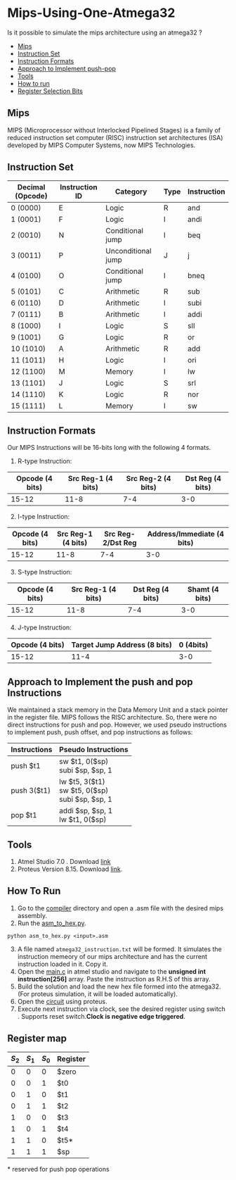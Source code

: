 # Mips-Using-One-Atmega32
Is it possible to simulate the mips architecture using an atmega32 ?

- [Mips](#mips)
- [Instruction Set](#instruction_set)
- [Instruction Formats](#instruction_formats)
- [Approach to Implement push-pop](#approach-to-implement-the-push-and-pop-instructions)
- [Tools](#tools)
- [How to run](#how-to-run)
- [Register Selection Bits](#register-map)

## Mips
MIPS (Microprocessor without Interlocked Pipelined Stages) is a family of reduced instruction set computer (RISC) instruction set architectures (ISA) developed by MIPS Computer Systems, now MIPS Technologies.

## Instruction Set

| Decimal (Opcode) | Instruction ID | Category            | Type | Instruction |
|------------------|----------------|---------------------|------|-------------|
| 0 (0000)         | E              | Logic               | R    | and         |
| 1 (0001)         | F              | Logic               | I    | andi        |
| 2 (0010)         | N              | Conditional jump    | I    | beq         |
| 3 (0011)         | P              | Unconditional jump  | J    | j           |
| 4 (0100)         | O              | Conditional jump    | I    | bneq        |
| 5 (0101)         | C              | Arithmetic          | R    | sub         |
| 6 (0110)         | D              | Arithmetic          | I    | subi        |
| 7 (0111)         | B              | Arithmetic          | I    | addi        |
| 8 (1000)         | I              | Logic               | S    | sll         |
| 9 (1001)         | G              | Logic               | R    | or          |
| 10 (1010)        | A              | Arithmetic          | R    | add         |
| 11 (1011)        | H              | Logic               | I    | ori         |
| 12 (1100)        | M              | Memory              | I    | lw          |
| 13 (1101)        | J              | Logic               | S    | srl         |
| 14 (1110)        | K              | Logic               | R    | nor         |
| 15 (1111)        | L              | Memory              | I    | sw          |

## Instruction Formats
Our MIPS Instructions will be 16-bits long with the following 4 formats.

1. R-type Instruction:

| Opcode (4 bits) | Src Reg-1 (4 bits) | Src Reg-2 (4 bits) | Dst Reg (4 bits) |
|-----------------|---------------------|---------------------|-------------------|
|    15-12        |   11-8              |       7-4           |      3-0          |

2. I-type Instruction:

| Opcode (4 bits) | Src Reg-1 (4 bits)  | Src Reg-2/Dst Reg   | Address/Immediate (4 bits) |
|-----------------|---------------------|---------------------|----------------------------|
|    15-12        |   11-8              |       7-4           |      3-0                   |

3. S-type Instruction:

| Opcode (4 bits) | Src Reg-1 (4 bits) | Dst Reg (4 bits) | Shamt (4 bits) |
|-----------------|---------------------|---------------------|---------------------|
|    15-12        |   11-8              |       7-4           |      3-0                   |

4. J-type Instruction:

| Opcode (4 bits) | Target Jump Address (8 bits) | 0 (4bits)|
|-----------------|-------------------------------|-|
|        15-12         |       11-4                        | 3-0 |

## Approach to Implement the push and pop Instructions

We maintained a stack memory in the Data Memory Unit and a stack pointer in the register file. MIPS follows the RISC architecture. So, there were no direct instructions for push and pop. However, we used pseudo instructions to implement push, push offset, and pop instructions as follows:

| Instructions          | Pseudo Instructions          | 
|-----------------------|------------------------------| 
| push \$t1             | sw \$t1, 0(\$sp) <br> subi \$sp, \$sp, 1           | 
| push 3(\$t1)          | lw \$t5, 3(\$t1) <br> sw \$t5, 0(\$sp) <br>subi \$sp, \$sp, 1           | 
| pop \$t1              | addi \$sp, \$sp, 1 <br>lw \$t1, 0(\$sp)             | 

## Tools
1. Atmel Studio 7.0 . Download [link](https://www.microchip.com/en-us/tools-resources/archives/avr-sam-mcus)
2. Proteus Version 8.15. Download [link](https://engineeringsoftware.net/electronics/proteus-8-15-full-crack/).

## How To Run
1. Go to the [compiler](/Codes/) directory and open a .asm file with the desired mips assembly.
2. Run the [asm_to_hex.py](/Codes/asm_to_hex.py).
```
python asm_to_hex.py <input>.asm
```
3. A file named `atmega32_instruction.txt` will be formed. It simulates the instruction memeory of our mips architecture and has the current instruction loaded in it. Copy it.
4. Open the [main.c](/Simulation/Simulation/main.cpp) in atmel studio and navigate to the **unsigned int instruction[256]** array. Paste the instruction as R.H.S of this array.
5. Build the solution and load the new hex file formed into the atmega32.(For proteus simulation, it will be loaded automatically).
6. Open the [circuit](Simulation/Mips%20Ckt.pdsprj) using proteus.
7. Execute next instruction via clock, see the desired register using switch . Supports reset switch.**Clock is negative edge triggered**.

## Register map
| $S_{2}$ | $S_{1}$ | $S_{0}$ | Register |
|---------|---------|---------|----------|
|    0     |    0     |    0     |     \$zero    |
|    0     |    0     |    1     |     \$t0     |
|    0     |    1     |    0     |    \$t1      |
|    0     |    1     |    1     |    \$t2      |
|    1     |    0     |    0     |    \$t3      |
|    1     |    0     |    1     |    \$t4      |
|    1     |    1     |    0     |    \$t5*      |
|    1     |    1     |    1     |    \$sp      |

\* reserved for push pop operations

